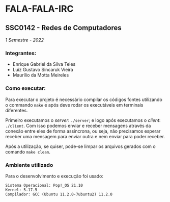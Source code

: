 # FALA-FALA-IRC
## SSC0142 - Redes de Computadores 
*1 Semestre - 2022*

### Integrantes:
- Enrique Gabriel da Silva Teles
- Luiz Gustavo Sincaruk Vieira
- Maurílio da Motta Meireles

### Como executar:
Para executar o projeto é necessário compilar os códigos fontes utilizando o commando `make` e após deve rodar os executáveis em terminais diferentes.

Primeiro executamos o *server*: `./server`; e logo após executamos o *client*: `./client`. Com isso podemos enviar e receber mensagens através da conexão entre eles de forma assíncrona, ou seja, não precisamos esperar receber uma mensagem para enviar outra e nem enviar para poder receber.

Após a utilização, se quiser, pode-se limpar os arquivos gerados com o comando `make clean`.

### Ambiente utilizado
Para o desenvolvimento e execução foi usado:
```
Sistema Operacional: Pop!_OS 21.10
Kernel: 5.17.5
Compilador: GCC (Ubuntu 11.2.0-7ubuntu2) 11.2.0
```